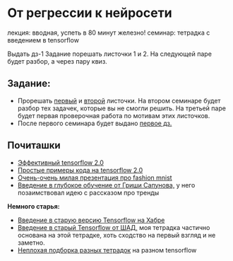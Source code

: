 # От регрессии к нейросети

лекция: вводная, успеть в 80 минут железно!
семинар: тетрадка с введением в tensorflow

Выдать дз-1
Задание порешать листочки 1 и 2. На следующей паре будет разбор, а через пару квиз.


## Задание:

- Прорешать [первый]( ) и [второй]( ) листочки. На втором семинаре будет разбор тех задачек, которые вы не смогли решить. На третьей паре будет первая проверочная работа по мотивам этих листочков.  
- После первого семинара будет выдано [первое дз.]( )


## Почиташки

* [Эффективный tensorflow 2.0](https://www.tensorflow.org/guide/effective_tf2)
* [Простые примеры кода на tensorflow 2.0](https://github.com/aymericdamien/TensorFlow-Examples/tree/master/tensorflow_v2)
* [Очень-очень милая презентация про fashion mnist](https://github.com/fbchow/fashion-mnist-tensorflow/blob/master/ml-fashion-mnist-presentation.pdf)
* [Введение в глубокое обучение от Гриши Сапунова,](https://www.youtube.com/watch?v=40mnpYTPpJg) у него позаимствовал идею с рассказом про тренды


__Немного старья:__

* [Введение в старую версию Tensorflow на Хабре](https://habrahabr.ru/company/ods/blog/324898/)
* [Введение в старый Tensorflow от ШАД,](https://nbviewer.jupyter.org/github/yandexdataschool/Practical_DL/blob/fall18/week02_autodiff/seminar_tensorflow.ipynb) моя тетрадка частично основана на этой тетрадке, хоть сходство на первый взгляд и не заметно.
* [Неплохая подборка разных тетрадок](https://github.com/Hvass-Labs/TensorFlow-Tutorials) на разном tensorflow
